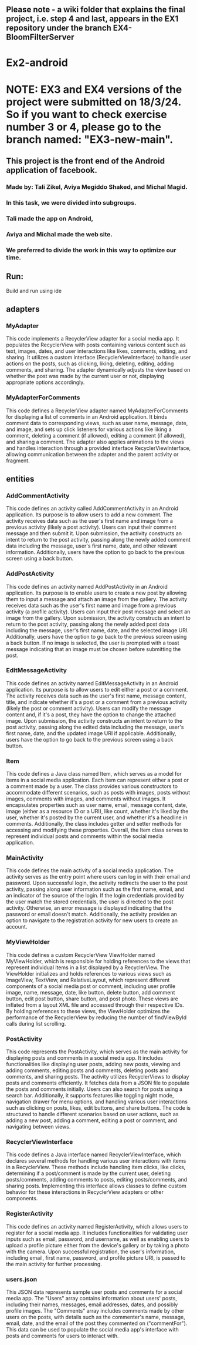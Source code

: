## Please note - a wiki folder that explains the final project, i.e. step 4 and last, appears in the EX1 repository under the branch EX4-BloomFilterServer

# Ex2-android
# NOTE: EX3 and EX4 versions of the project were submitted on 18/3/24. So if you want to check exercise number 3 or 4, please go to the branch named: "EX3-new-main". 
## This project is the front end of the Android application of facebook.
### Made by: Tali Zikel, Aviya Megiddo Shaked, and Michal Magid.

### In this task, we were divided into subgroups.
### Tali made the app on Android,
### Aviya and Michal made the web site.
### We preferred to divide the work in this way to optimize our time.

## Run:
Build and run using ide

## adapters
### MyAdapter
This code implements a RecyclerView adapter for a social media app. It populates the RecyclerView with posts containing various content such as text, images, dates, and user interactions like likes, comments, editing, and sharing. It utilizes a custom interface (RecyclerViewInterface) to handle user actions on the posts, such as clicking, liking, deleting, editing, adding comments, and sharing. The adapter dynamically adjusts the view based on whether the post was made by the current user or not, displaying appropriate options accordingly.

### MyAdapterForComments
This code defines a RecyclerView adapter named MyAdapterForComments for displaying a list of comments in an Android application. It binds comment data to corresponding views, such as user name, message, date, and image, and sets up click listeners for various actions like liking a comment, deleting a comment (if allowed), editing a comment (if allowed), and sharing a comment. The adapter also applies animations to the views and handles interaction through a provided interface RecyclerViewInterface, allowing communication between the adapter and the parent activity or fragment.

## entities
### AddCommentActivity
This code defines an activity called AddCommentActivity in an Android application. Its purpose is to allow users to add a new comment. The activity receives data such as the user's first name and image from a previous activity (likely a post activity). Users can input their comment message and then submit it. Upon submission, the activity constructs an intent to return to the post activity, passing along the newly added comment data including the message, user's first name, date, and other relevant information. Additionally, users have the option to go back to the previous screen using a back button.

### AddPostActivity
This code defines an activity named AddPostActivity in an Android application. Its purpose is to enable users to create a new post by allowing them to input a message and attach an image from the gallery. The activity receives data such as the user's first name and image from a previous activity (a profile activity). Users can input their post message and select an image from the gallery. Upon submission, the activity constructs an intent to return to the post activity, passing along the newly added post data including the message, user's first name, date, and the selected image URI. Additionally, users have the option to go back to the previous screen using a back button. If no image is selected, the user is prompted with a toast message indicating that an image must be chosen before submitting the post.

### EditMessageActivity
This code defines an activity named EditMessageActivity in an Android application. Its purpose is to allow users to edit either a post or a comment. The activity receives data such as the user's first name, message content, title, and indicate whether it's a post or a comment from a previous activity (likely the post or comment activity). Users can modify the message content and, if it's a post, they have the option to change the attached image. Upon submission, the activity constructs an intent to return to the post activity, passing along the edited data including the message, user's first name, date, and the updated image URI if applicable. Additionally, users have the option to go back to the previous screen using a back button.

### Item
This code defines a Java class named Item, which serves as a model for items in a social media application. Each item can represent either a post or a comment made by a user. The class provides various constructors to accommodate different scenarios, such as posts with images, posts without images, comments with images, and comments without images. It encapsulates properties such as user name, email, message content, date, image (either as a resource ID or a URI), like count, whether it's liked by the user, whether it's posted by the current user, and whether it's a headline in comments. Additionally, the class includes getter and setter methods for accessing and modifying these properties. Overall, the Item class serves to represent individual posts and comments within the social media application.

### MainActivity
This code defines the main activity of a social media application. The activity serves as the entry point where users can log in with their email and password. Upon successful login, the activity redirects the user to the post activity, passing along user information such as the first name, email, and an indicator of the source of the login. If the login credentials provided by the user match the stored credentials, the user is directed to the post activity. Otherwise, an error message is displayed indicating that the password or email doesn't match. Additionally, the activity provides an option to navigate to the registration activity for new users to create an account.

### MyViewHolder
This code defines a custom RecyclerView ViewHolder named MyViewHolder, which is responsible for holding references to the views that represent individual items in a list displayed by a RecyclerView. The ViewHolder initializes and holds references to various views such as ImageView, TextView, and RelativeLayout, which represent different components of a social media post or comment, including user profile image, name, message, date, like button, delete button, add comment button, edit post button, share button, and post photo. These views are inflated from a layout XML file and accessed through their respective IDs. By holding references to these views, the ViewHolder optimizes the performance of the RecyclerView by reducing the number of findViewById calls during list scrolling.

### PostActivity
This code represents the PostActivity, which serves as the main activity for displaying posts and comments in a social media app. It includes functionalities like displaying user posts, adding new posts, viewing and adding comments, editing posts and comments, deleting posts and comments, and sharing posts. 
The activity utilizes RecyclerViews to display posts and comments efficiently. It fetches data from a JSON file to populate the posts and comments initially. Users can also search for posts using a search bar. Additionally, it supports features like toggling night mode, navigation drawer for menu options, and handling various user interactions such as clicking on posts, likes, edit buttons, and share buttons. The code is structured to handle different scenarios based on user actions, such as adding a new post, adding a comment, editing a post or comment, and navigating between views.

### RecyclerViewInterface
This code defines a Java interface named RecyclerViewInterface, which declares several methods for handling various user interactions with items in a RecyclerView. These methods include handling item clicks, like clicks, determining if a post/comment is made by the current user, deleting posts/comments, adding comments to posts, editing posts/comments, and sharing posts. Implementing this interface allows classes to define custom behavior for these interactions in RecyclerView adapters or other components.

### RegisterActivity
This code defines an activity named RegisterActivity, which allows users to register for a social media app. It includes functionalities for validating user inputs such as email, password, and username, as well as enabling users to upload a profile picture either from the device's gallery or by taking a photo with the camera. Upon successful registration, the user's information, including email, first name, password, and profile picture URI, is passed to the main activity for further processing.

### users.json
This JSON data represents sample user posts and comments for a social media app. The "Users" array contains information about users' posts, including their names, messages, email addresses, dates, and possibly profile images. The "Comments" array includes comments made by other users on the posts, with details such as the commenter's name, message, email, date, and the email of the post they commented on ("commentFor"). This data can be used to populate the social media app's interface with posts and comments for users to interact with.
